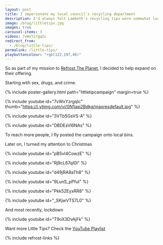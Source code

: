 ```yaml
---
layout: post
title: I impersonate my local council's recycling department
description: I'd always felt Lambeth's recycling tips were somewhat lacking.
image: /blog/littletips.jpg
images: true
carousel-items: 3
videos: 7vWxYzrgqIc
redirect_from:
  - /blog/little-tips/
permalink: /little-tips/
playbuttoncolour: "rgb(122,197,48)"
---
```


<!-- {% include refrost-style %} -->

So as part of my mission to [Refrost The Planet](/refrost), I decided to help expand on their offering.

Starting with sex, drugs, and crime.

{% include poster-gallery.html path="littletipcampaign" margin=true %}

{% include youtube id="7vWxYzrgqIc" thumb="https://i.ytimg.com/vi/0N1jap2Bdkg/maxresdefault.jpg" %}

{% include youtube id="3VTb5GsVS-A" %}

{% include youtube id="DBDEsVl6NAs" %}

To reach more people, I fly posted the campaign onto local bins.

Later on, I turned my attention to Christmas



{% include youtube id="pB5vI4CowzE" %}

{% include youtube id="Rj9cL67qI0I" %}

{% include youtube id="d49jRA9aTh8" %}

{% include youtube id="9LunS_pPfuI" %}

{% include youtube id="Pkk52EyxRR8" %}

{% include youtube id="_SKjwVTS7L0" %}

And most recently, lockdown

{% include youtube id="T9oX3DvAjFk" %}

Want more Little Tips? Check the [YouTube Playlist](https://www.youtube.com/watch?v=3VTb5GsVS-A&list=PLg7ku87sG6Ndq7NP0mhu707v36iiwMj0H)

{% include refrost-links %}
